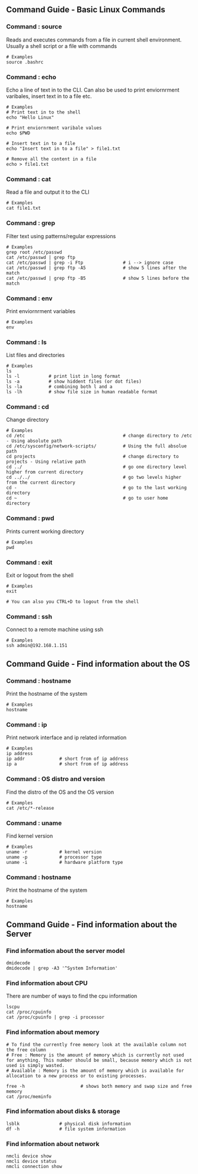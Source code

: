 ## Command  Guide - Basic Linux Commands

### Command : source
Reads and executes commands from a file in current shell environment. Usually a shell script or a file with commands 
```
# Examples
source .bashrc 
```

### Command : echo
Echo a line of text in to the CLI. Can also be used to print enviornrment varibales, insert text in to a file etc.
```
# Examples
# Print text in to the shell
echo "Hello Linux"

# Print enviornrment varibale values
echo $PWD

# Insert text in to a file
echo "Insert text in to a file" > file1.txt

# Remove all the content in a file
echo > file1.txt
```

### Command : cat
Read a file and output it to the CLI
```
# Examples
cat file1.txt
```

### Command : grep
Filter text using patterns/regular expressions
```
# Examples
grep root /etc/passwd
cat /etc/passwd | grep ftp
cat /etc/passwd | grep -i Ftp               # i --> ignore case
cat /etc/passwd | grep ftp -A5              # show 5 lines after the match    
cat /etc/passwd | grep ftp -B5              # show 5 lines before the match    
```

### Command : env
Print enviornrment variables
```
# Examples
env
```

### Command : ls
List files and directories
```
# Examples
ls
ls -l           # print list in long format 
ls -a           # show hiddent files (or dot files)
ls -la          # combining both l and a
ls -lh          # show file size in human readable format   
```

### Command : cd
Change directory
```
# Examples
cd /etc                                     # change directory to /etc - Using absolute path
cd /etc/sysconfig/network-scripts/          # Using the full absolue path
cd projects                                 # change directory to projects - Using relative path
cd ../                                      # go one directory level higher from current directory
cd ../../                                   # go two levels higher from the current directory
cd -                                        # go to the last working directory
cd ~                                        # go to user home directory
```

### Command : pwd
Prints current working directory
```
# Examples
pwd
```

### Command : exit
Exit or logout from the shell
```
# Examples
exit

# You can also you CTRL+D to logout from the shell
```

### Command : ssh 
Connect to a remote machine using ssh 
```
# Examples
ssh admin@192.168.1.151
```

## Command  Guide - Find information about the OS

### Command : hostname 
Print the hostname of the system 
```
# Examples
hostname
```

### Command : ip 
Print network interface and ip related information 
```
# Examples
ip address              
ip addr             # short from of ip address
ip a                # short from of ip address
```

### Command : OS distro and version 
Find the distro of the OS and the OS version
```
# Examples
cat /etc/*-release
```

### Command : uname 
Find kernel version
```
# Examples
uname -r            # kernel version
uname -p            # processor type 
uname -i            # hardware platform type
```

### Command : hostname 
Print the hostname of the system 
```
# Examples
hostname
```


## Command  Guide - Find information about the Server

### Find information about the server model
```
dmidecode
dmidecode | grep -A3 '^System Information'
```

### Find information about CPU
There are number of ways to find the cpu information 
```
lscpu                                     
cat /proc/cpuinfo
cat /proc/cpuinfo | grep -i processor
```

### Find information about memory
```
# To find the currently free memory look at the available column not the free column
# Free : Memory is the amount of memory which is currently not used for anything. This number should be small, because memory which is not used is simply wasted.
# Available : Memory is the amount of memory which is available for allocation to a new process or to existing processes.

free -h                     # shows both memory and swap size and free memory
cat /proc/meminfo
```

### Find information about disks & storage 
```
lsblk               # physical disk information
df -h               # file system information
```

### Find information about network
```
nmcli device show
nmcli device status
nmcli connection show
```